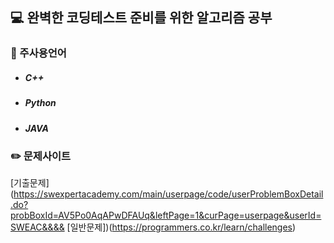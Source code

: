 ## :computer: 완벽한 코딩테스트 준비를 위한 알고리즘 공부

### :orange_book: 주사용언어
+ ##### C++
* ##### Python
- ##### JAVA

### :pencil2: 문제사이트
[기출문제](https://swexpertacademy.com/main/userpage/code/userProblemBoxDetail.do?probBoxId=AV5Po0AqAPwDFAUq&leftPage=1&curPage=userpage&userId=SWEAC&&&&
[일반문제])(https://programmers.co.kr/learn/challenges)




